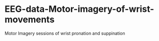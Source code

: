 # EEG-data-Motor-imagery-of-wrist-movements
Motor Imagery sessions of wrist pronation and suppination
